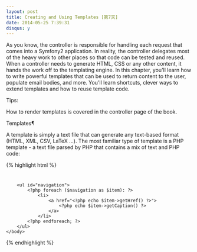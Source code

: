 ```yaml
---
layout: post
title: Creating and Using Templates [第7天]
date: 2014-05-25 7:39:31
disqus: y
---
```


As you know, the controller is responsible for handling each request that comes into a Symfony2 application. In reality, the controller delegates most of the heavy work to other places so that code can be tested and reused. When a controller needs to generate HTML, CSS or any other content, it hands the work off to the templating engine. In this chapter, you'll learn how to write powerful templates that can be used to return content to the user, populate email bodies, and more. You'll learn shortcuts, clever ways to extend templates and how to reuse template code.

Tips:

How to render templates is covered in the controller page of the book.

Templates¶

A template is simply a text file that can generate any text-based format (HTML, XML, CSV, LaTeX ...). The most familiar type of template is a PHP template - a text file parsed by PHP that contains a mix of text and PHP code:

{% highlight  html %}
<!DOCTYPE html>
<html>
    <head>
        <title>Welcome to Symfony!</title>
    </head>
    <body>
        <h1><?php echo $page_title ?></h1>

        <ul id="navigation">
            <?php foreach ($navigation as $item): ?>
                <li>
                    <a href="<?php echo $item->getHref() ?>">
                        <?php echo $item->getCaption() ?>
                    </a>
                </li>
            <?php endforeach; ?>
        </ul>
    </body>
</html>

{% endhighlight %}